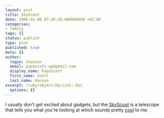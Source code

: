 ```yaml
---
layout: post
title: SkyScout
date: 2006-01-08 07:49:30.000000000 +01:00
categories:
- family
tags: []
status: publish
type: post
published: true
meta: {}
author:
  login: shanson
  email: papascott-wp@gmail.com
  display_name: PapaScott
  first_name: Scott
  last_name: Hanson
excerpt: !ruby/object:Hpricot::Doc
  options: {}
---
```

<p>I usually don't get excited about gadgets, but the <a href="http://www.celestron.com/skyscout/hp_land.php">SkyScout</a> is a telescope that tells you what you're looking at which sounds pretty <a href="http://scobleizer.wordpress.com/2006/01/07/the-word-of-mouth-killer-product-of-ces/" title="Scobleizer - Microsoft Geek Blogger &raquo; The word-of-mouth killer product of CES">cool</a> to me.</p>
